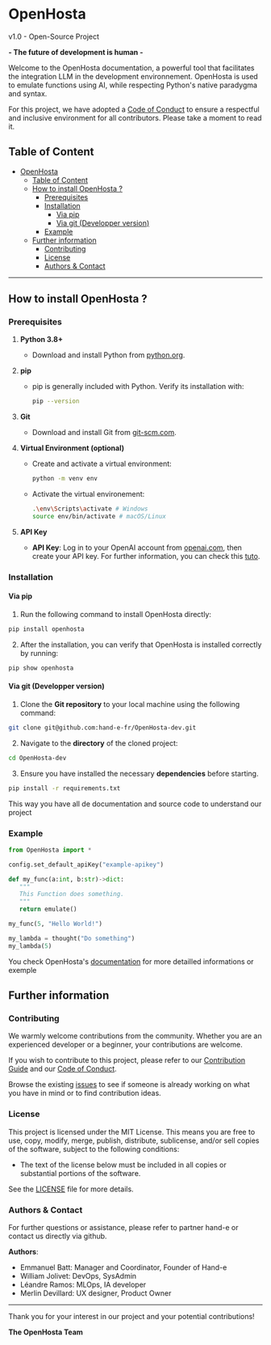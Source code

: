 # OpenHosta 
v1.0 - Open-Source Project

**- The future of development is human -**

Welcome to the OpenHosta documentation, a powerful tool that facilitates the integration LLM in the development environnement. OpenHosta is used to emulate functions using AI, while respecting Python's native paradygma and syntax.

For this project, we have adopted a [Code of Conduct](CODE_OF_CONDUCT.md) to ensure a respectful and inclusive environment for all contributors. Please take a moment to read it.

## Table of Content

- [OpenHosta](#openhosta)
  - [Table of Content](#table-of-content)
  - [How to install OpenHosta ?](#how-to-install-openhosta-)
    - [Prerequisites](#prerequisites)
    - [Installation](#installation)
      - [Via pip](#via-pip)
      - [Via git (Developper version)](#via-git-developper-version)
    - [Example](#example)
  - [Further information](#further-information)
    - [Contributing](#contributing)
    - [License](#license)
    - [Authors \& Contact](#authors--contact)

---

## How to install OpenHosta ?

### Prerequisites

1. **Python 3.8+**
   - Download and install Python from [python.org](https://www.python.org/downloads/).

2. **pip**
   - pip is generally included with Python. Verify its installation with:
     ```sh
     pip --version
     ```

3. **Git**
   - Download and install Git from [git-scm.com](https://git-scm.com/downloads).

4. **Virtual Environment (optional)**
   - Create and activate a virtual environment:
     ```bash
     python -m venv env
     ```
   - Activate the virtual environement:
      ```bash
      .\env\Scripts\activate # Windows
      source env/bin/activate # macOS/Linux
      ```

5. **API Key**
   - **API Key**: Log in to your OpenAI account from [openai.com](https://openai.com/), then create your API key. For further information, you can check this [tuto](https://help.openai.com/en/articles/4936850-where-do-i-find-my-openai-api-key).

### Installation

#### Via pip

1. Run the following command to install OpenHosta directly:
 
```sh
pip install openhosta
```

2. After the installation, you can verify that OpenHosta is installed correctly by running:

```sh
pip show openhosta
```

#### Via git (Developper version)

1. Clone the **Git repository** to your local machine using the following command:

```bash
git clone git@github.com:hand-e-fr/OpenHosta-dev.git
```

2. Navigate to the **directory** of the cloned project:

```bash
cd OpenHosta-dev
```

3. Ensure you have installed the necessary **dependencies** before starting.

```bash
pip install -r requirements.txt
```

This way you have all de documentation and source code to understand our project

### Example

```python
from OpenHosta import *

config.set_default_apiKey("example-apikey")

def my_func(a:int, b:str)->dict:
   """
   This Function does something.
   """
   return emulate()

my_func(5, "Hello World!")

my_lambda = thought("Do something")
my_lambda(5)
```
You check OpenHosta's [documentation](doc/Docs.md) for more detailled informations or exemple

## Further information

### Contributing

We warmly welcome contributions from the community. Whether you are an experienced developer or a beginner, your contributions are welcome.

If you wish to contribute to this project, please refer to our [Contribution Guide](CONTRIBUTING.md) and our [Code of Conduct](CODE_OF_CONDUCT.md).

Browse the existing [issues](https://github.com/hand-e-fr/OpenHosta-dev/issues) to see if someone is already working on what you have in mind or to find contribution ideas.

### License

This project is licensed under the MIT License. This means you are free to use, copy, modify, merge, publish, distribute, sublicense, and/or sell copies of the software, subject to the following conditions:

  - The text of the license below must be included in all copies or substantial portions of the software.

See the [LICENSE](LICENSE) file for more details.

### Authors & Contact

For further questions or assistance, please refer to partner hand-e or contact us directly via github.

**Authors**:
   - Emmanuel Batt: Manager and Coordinator, Founder of Hand-e
   - William Jolivet: DevOps, SysAdmin
   - Léandre Ramos: MLOps, IA developer
   - Merlin Devillard: UX designer, Product Owner

---

Thank you for your interest in our project and your potential contributions!

**The OpenHosta Team**